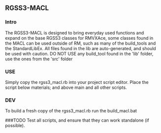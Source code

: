 ﻿## RGSS3-MACL
### Intro
The RGSS3-MACL is designed to bring everyday used functions and expand
on the base RGSS3 classes for RMVXAce, some classes found in the MACL
can be used outside of RM, such as many of the build_tools
and the StandardLibEx.
All files found in the lib are auto-generated, and should be used
with caution.
DO NOT USE any build_tool found in the 'lib' folder, use the ones from
the 'src' folder

### USE
Simply copy the rgss3_macl.rb into your project script editor.
Place the script below materials; and above main and all other scripts.

### DEV
To build a fresh copy of the rgss3_macl.rb run the build_macl.bat

###TODO
Test all scripts, and ensure that they can work standalone (if possible).